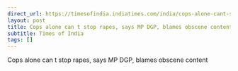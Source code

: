 ```yaml
---
direct_url: https://timesofindia.indiatimes.com/india/cops-alone-cant-stop-rapes-says-mp-dgp-blames-obscene-content/articleshow/122150061.cms
layout: post
title: Cops alone can t stop rapes, says MP DGP, blames obscene content
subtitle: Times of India
tags: []
---
```


Cops alone can t stop rapes, says MP DGP, blames obscene content
